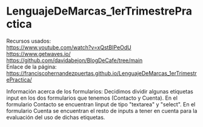# LenguajeDeMarcas_1erTrimestrePractica
Recursos usados: \
https://www.youtube.com/watch?v=xQstBIPeOdU \
https://www.getwaves.io/ \
https://github.com/davidabejon/BlogDeCafe/tree/main \
Enlace de la página: https://franciscohernandezpuertas.github.io/LenguajeDeMarcas_1erTrimestrePractica/


Información acerca de los formularios:
    Decidimos dividir algunas etiquetas input en los dos formularios que tenemos (Contacto y Cuenta).
    En el formulario Contacto se encuentran linput de tipo "textarea" y "select".
    En el formulario Cuenta se encuentran el resto de inputs a tener en cuenta para la evaluación del uso de dichas etiquetas.